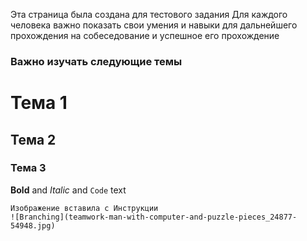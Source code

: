 Эта страница была создана для тестового задания
Для каждого человека важно показать свои умения и навыки для дальнейшего прохождения на собеседование и успешное его прохождение

### Важно изучать следующие темы



# Тема 1
## Тема  2
### Тема  3



**Bold** and _Italic_ and `Code` text


```
Изображение вставила с Инструкции  
![Branching](teamwork-man-with-computer-and-puzzle-pieces_24877-54948.jpg)


